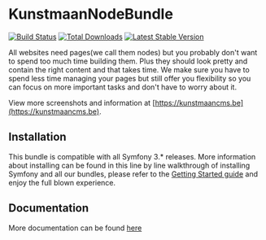 # KunstmaanNodeBundle

[![Build Status](https://github.com/Kunstmaan/KunstmaanBundlesCMS/actions/workflows/ci.yml/badge.svg)](https://github.com/Kunstmaan/KunstmaanBundlesCMS/actions)
[![Total Downloads](https://poser.pugx.org/kunstmaan/node-bundle/downloads.png)](https://packagist.org/packages/kunstmaan/node-bundle)
[![Latest Stable Version](https://poser.pugx.org/kunstmaan/node-bundle/v/stable.png)](https://packagist.org/packages/kunstmaan/node-bundle)


All websites need pages(we call them nodes) but you probably don't want to spend too much time building them. Plus they should look pretty and contain the right content and that takes time. We make sure you have to spend less time managing your pages but still offer you flexibility so you can focus on more important tasks and don't have to worry about it.

View more screenshots and information at [https://kunstmaancms.be](https://kunstmaancms.be).

## Installation

This bundle is compatible with all Symfony 3.* releases. More information about installing can be found in this line by line walkthrough of installing Symfony and all our bundles, please refer to the [Getting Started guide](https://kunstmaanbundlescms.readthedocs.io/en/stable/installation/) and enjoy the full blown experience.

## Documentation

More documentation can be found [here](https://kunstmaanbundlescms.readthedocs.io/en/stable/bundles/node-bundle/intro/)
